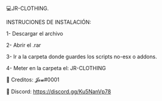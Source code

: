 💻JR-CLOTHING.

INSTRUCIONES DE INSTALACIÓN:

1- Descargar el archivo

2- Abrir el .rar

3- Ir a la carpeta donde guardes los scripts no-esx o addons.

4- Meter en la carpeta el: JR-CLOTHING

🥥 Creditos: 𝓙𝓸𝓾#0001

📣 Discord: https://discord.gg/Ku5NanVp78
